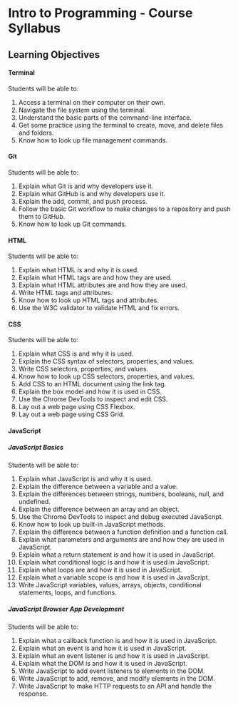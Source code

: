 # Intro to Programming - Course Syllabus

## Learning Objectives

#### Terminal

Students will be able to:

1. Access a terminal on their computer on their own.
2. Navigate the file system using the terminal.
3. Understand the basic parts of the command-line interface.
4. Get some practice using the terminal to create, move, and delete files and folders.
5. Know how to look up file management commands.

#### Git

Students will be able to:

1. Explain what Git is and why developers use it.
2. Explain what GitHub is and why developers use it.
3. Explain the add, commit, and push process.
4. Follow the basic Git workflow to make changes to a repository and push them to GitHub.
5. Know how to look up Git commands.

#### HTML

Students will be able to:

1. Explain what HTML is and why it is used.
2. Explain what HTML tags are and how they are used.
3. Explain what HTML attributes are and how they are used.
4. Write HTML tags and attributes.
5. Know how to look up HTML tags and attributes.
6. Use the W3C validator to validate HTML and fix errors.

#### CSS

Students will be able to:

1. Explain what CSS is and why it is used.
2. Explain the CSS syntax of selectors, properties, and values.
3. Write CSS selectors, properties, and values.
4. Know how to look up CSS selectors, properties, and values.
5. Add CSS to an HTML document using the link tag.
6. Explain the box model and how it is used in CSS.
7. Use the Chrome DevTools to inspect and edit CSS.
8. Lay out a web page using CSS Flexbox.
9. Lay out a web page using CSS Grid.

#### JavaScript

##### JavaScript Basics

Students will be able to:

1. Explain what JavaScript is and why it is used.
2. Explain the difference between a variable and a value.
3. Explain the differences between strings, numbers, booleans, null, and undefined.
4. Explain the difference between an array and an object.
5. Use the Chrome DevTools to inspect and debug executed JavaScript.
6. Know how to look up built-in JavaScript methods.
7. Explain the difference between a function definition and a function call.
8. Explain what parameters and arguments are and how they are used in JavaScript.
9. Explain what a return statement is and how it is used in JavaScript.
10. Explain what conditional logic is and how it is used in JavaScript.
11. Explain what loops are and how it is used in JavaScript.
12. Explain what a variable scope is and how it is used in JavaScript.
13. Write JavaScript variables, values, arrays, objects, conditional statements, loops, and functions.

##### JavaScript Browser App Development

Students will be able to:

1. Explain what a callback function is and how it is used in JavaScript.
2. Explain what an event is and how it is used in JavaScript.
3. Explain what an event listener is and how it is used in JavaScript.
4. Explain what the DOM is and how it is used in JavaScript.
5. Write JavaScript to add event listeners to elements in the DOM.
6. Write JavaScript to add, remove, and modify elements in the DOM.
7. Write JavaScript to make HTTP requests to an API and handle the response.
